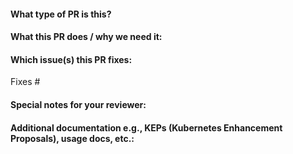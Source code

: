 

#### What type of PR is this?

<!--
Add one of the following kinds:
/kind bug
/kind cleanup
/kind doc
/kind feature
-->

#### What this PR does / why we need it:

#### Which issue(s) this PR fixes:
<!--
*Automatically closes linked issue when PR is merged.
Usage: `Fixes #<issue number>`, or `Fixes (paste link of issue)`.
-->
Fixes #

#### Special notes for your reviewer:

#### Additional documentation e.g., KEPs (Kubernetes Enhancement Proposals), usage docs, etc.:

<!--
This section can be blank if this pull request does not require a release note.

When adding links which point to resources within git repositories, like
KEPs or supporting documentation, please reference a specific commit and avoid
linking directly to the master branch. This ensures that links reference a
specific point in time, rather than a document that may change over time.

See here for guidance on getting permanent links to files: https://help.github.com/en/articles/getting-permanent-links-to-files

Please use the following format for linking documentation:
- [KEP]: <link>
- [Usage]: <link>
- [Other doc]: <link>
-->
```docs

```